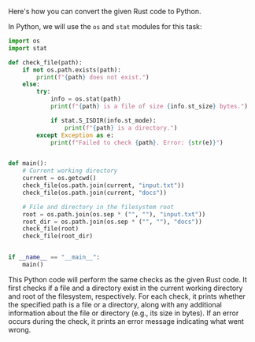 Here's how you can convert the given Rust code to Python. 

In Python, we will use the `os` and `stat` modules for this task:

```python
import os
import stat

def check_file(path):
    if not os.path.exists(path):
        print(f"{path} does not exist.")
    else:
        try:
            info = os.stat(path)
            print(f"{path} is a file of size {info.st_size} bytes.")

            if stat.S_ISDIR(info.st_mode):
                print(f"{path} is a directory.")
        except Exception as e:
            print(f"Failed to check {path}. Error: {str(e)}")


def main():
    # Current working directory
    current = os.getcwd()
    check_file(os.path.join(current, "input.txt"))
    check_file(os.path.join(current, "docs"))

    # File and directory in the filesystem root
    root = os.path.join(os.sep * ("", ""), "input.txt"))
    root_dir = os.path.join(os.sep * ("", ""), "docs"))
    check_file(root)
    check_file(root_dir)


if __name__ == "__main__":
    main()
```
This Python code will perform the same checks as the given Rust code. It first checks if a file and a directory exist in the current working directory and root of the filesystem, respectively. For each check, it prints whether the specified path is a file or a directory, along with any additional information about the file or directory (e.g., its size in bytes). If an error occurs during the check, it prints an error message indicating what went wrong.
